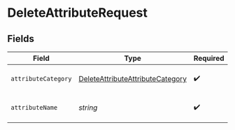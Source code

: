 # DeleteAttributeRequest


## Fields

| Field                                                                                           | Type                                                                                            | Required                                                                                        | Description                                                                                     |
| ----------------------------------------------------------------------------------------------- | ----------------------------------------------------------------------------------------------- | ----------------------------------------------------------------------------------------------- | ----------------------------------------------------------------------------------------------- |
| `attributeCategory`                                                                             | [DeleteAttributeAttributeCategory](../../models/operations/deleteattributeattributecategory.md) | :heavy_check_mark:                                                                              | Category of the attribute                                                                       |
| `attributeName`                                                                                 | *string*                                                                                        | :heavy_check_mark:                                                                              | Name of the existing attribute                                                                  |